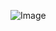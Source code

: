 




















![Image](https://github.com/user-attachments/assets/1b23eb80-c57c-4cb1-ba8c-6669d34d635b)
